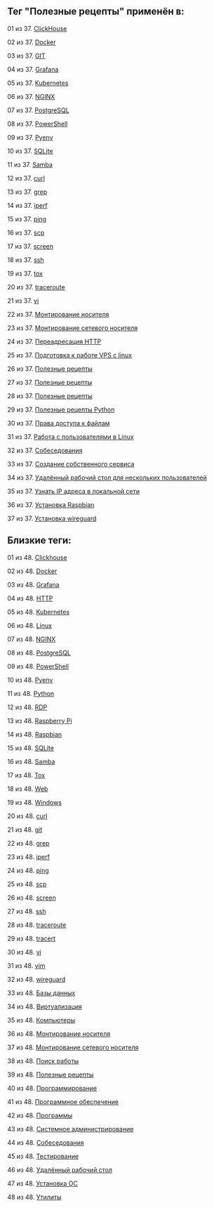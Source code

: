 ## Тег "Полезные рецепты" применён в:

01 из 37. [ClickHouse](../Компьютеры%20и%20софт/Программы/Clickhouse.md)

02 из 37. [Docker](../Компьютеры%20и%20софт/Программы/Docker.md)

03 из 37. [GIT](../Компьютеры%20и%20софт/Программы/GIT.md)

04 из 37. [Grafana](../Компьютеры%20и%20софт/Программы/Grafana.md)

05 из 37. [Kubernetes](../Компьютеры%20и%20софт/Программы/Kubernetes.md)

06 из 37. [NGINX](../Компьютеры%20и%20софт/Программы/Nginx.md)

07 из 37. [PostgreSQL](../Компьютеры%20и%20софт/Программы/PostgreSQL.md)

08 из 37. [PowerShell](../Компьютеры%20и%20софт/Программы/PowerShell.md)

09 из 37. [Pyenv](../Компьютеры%20и%20софт/Программные%20компоненты/pyenv.md)

10 из 37. [SQLite](../Компьютеры%20и%20софт/Программы/SQLite.md)

11 из 37. [Samba](../Компьютеры%20и%20софт/Linux/Samba.md)

12 из 37. [curl](../Компьютеры%20и%20софт/Утилиты/Curl.md)

13 из 37. [grep](../Компьютеры%20и%20софт/Утилиты/Grep.md)

14 из 37. [iperf](../Компьютеры%20и%20софт/Утилиты/Iperf.md)

15 из 37. [ping](../Компьютеры%20и%20софт/Утилиты/Ping.md)

16 из 37. [scp](../Компьютеры%20и%20софт/Утилиты/SCP.md)

17 из 37. [screen](../Компьютеры%20и%20софт/Утилиты/Screen.md)

18 из 37. [ssh](../Компьютеры%20и%20софт/Утилиты/SSH.md)

19 из 37. [tox](../Компьютеры%20и%20софт/Программные%20компоненты/tox.md)

20 из 37. [traceroute](../Компьютеры%20и%20софт/Утилиты/Traceroute.md)

21 из 37. [vi](../Компьютеры%20и%20софт/Утилиты/Vi.md)

22 из 37. [Монтирование носителя](../Компьютеры%20и%20софт/Linux/Монтирование%20носителя.md)

23 из 37. [Монтирование сетевого носителя](../Компьютеры%20и%20софт/Linux/Монтирование%20сетевого%20носителя.md)

24 из 37. [Переадресация HTTP](../Компьютеры%20и%20софт/Linux/Переадресация%20HTTP.md)

25 из 37. [Подготовка к работе VPS с linux](../Компьютеры%20и%20софт/Linux/Подготовка%20к%20работе%20VPS%20с%20linux.md)

26 из 37. [Полезные рецепты](../Компьютеры%20и%20софт/Linux/Полезные%20рецепты%20Linux.md)

27 из 37. [Полезные рецепты](../Компьютеры%20и%20софт/Raspberry%20Pi/Полезные%20рецепты%20Raspberry%20Pi.md)

28 из 37. [Полезные рецепты](../Компьютеры%20и%20софт/Windows/Полезные%20рецепты%20Windows.md)

29 из 37. [Полезные рецепты Python](../Компьютеры%20и%20софт/Программирование/Полезные%20рецепты%20Python.md)

30 из 37. [Права доступа к файлам](../Компьютеры%20и%20софт/Linux/Права%20доступа%20к%20файлам.md)

31 из 37. [Работа с пользователями в Linux](../Компьютеры%20и%20софт/Linux/Работа%20с%20пользователями.md)

32 из 37. [Собеседования](../Компьютеры%20и%20софт/Личный%20опыт/Собеседования.md)

33 из 37. [Создание собственного сервиса](../Компьютеры%20и%20софт/Linux/Создание%20собственного%20сервиса.md)

34 из 37. [Удалённый рабочий стол для нескольких пользователей](../Компьютеры%20и%20софт/Windows/Удалённый%20рабочий%20стол%20для%20нескольких%20пользователей.md)

35 из 37. [Узнать IP адреса в локальной сети](../Компьютеры%20и%20софт/Linux/Узнать%20IP%20адреса%20в%20локальной%20сети.md)

36 из 37. [Установка Raspbian](../Компьютеры%20и%20софт/Raspberry%20Pi/Установка%20Raspbian.md)

37 из 37. [Установка wireguard](../Компьютеры%20и%20софт/Linux/Установка%20wireguard.md)

## Близкие теги:

01 из 48. [Clickhouse](./clickhouse.md)

02 из 48. [Docker](./docker.md)

03 из 48. [Grafana](./grafana.md)

04 из 48. [HTTP](./http.md)

05 из 48. [Kubernetes](./kubernetes.md)

06 из 48. [Linux](./linux.md)

07 из 48. [NGINX](./nginx.md)

08 из 48. [PostgreSQL](./postgresql.md)

09 из 48. [PowerShell](./powershell.md)

10 из 48. [Pyenv](./pyenv.md)

11 из 48. [Python](./python.md)

12 из 48. [RDP](./rdp.md)

13 из 48. [Raspberry Pi](./raspberry%20pi.md)

14 из 48. [Raspbian](./raspbian.md)

15 из 48. [SQLite](./sqlite.md)

16 из 48. [Samba](./samba.md)

17 из 48. [Tox](./tox.md)

18 из 48. [Web](./web.md)

19 из 48. [Windows](./windows.md)

20 из 48. [curl](./curl.md)

21 из 48. [git](./git.md)

22 из 48. [grep](./grep.md)

23 из 48. [iperf](./iperf.md)

24 из 48. [ping](./ping.md)

25 из 48. [scp](./scp.md)

26 из 48. [screen](./screen.md)

27 из 48. [ssh](./ssh.md)

28 из 48. [traceroute](./traceroute.md)

29 из 48. [tracert](./tracert.md)

30 из 48. [vi](./vi.md)

31 из 48. [vim](./vim.md)

32 из 48. [wireguard](./wireguard.md)

33 из 48. [Базы данных](./базы%20данных.md)

34 из 48. [Виртуализация](./виртуализация.md)

35 из 48. [Компьютеры](./компьютеры.md)

36 из 48. [Монтирование носителя](./монтирование%20носителя.md)

37 из 48. [Монтирование сетевого носителя](./монтирование%20сетевого%20носителя.md)

38 из 48. [Поиск работы](./поиск%20работы.md)

39 из 48. [Полезные рецепты](./полезные%20рецепты.md)

40 из 48. [Программирование](./программирование.md)

41 из 48. [Программное обеспечение](./программное%20обеспечение.md)

42 из 48. [Программы](./программы.md)

43 из 48. [Системное администрирование](./системное%20администрирование.md)

44 из 48. [Собеседования](./собеседования.md)

45 из 48. [Тестирование](./тестирование.md)

46 из 48. [Удалённый рабочий стол](./удалённый%20рабочий%20стол.md)

47 из 48. [Установка ОС](./установка%20ос.md)

48 из 48. [Утилиты](./утилиты.md)

